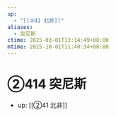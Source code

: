 ```yaml
---
up:
  - "[[②41 北非]]"
aliases:
  - 突尼斯
ctime: 2025-03-01T13:14:49+08:00
mtime: 2025-10-01T11:40:34+08:00
---
```


# ②414 突尼斯

- up: [[②41 北非]]
